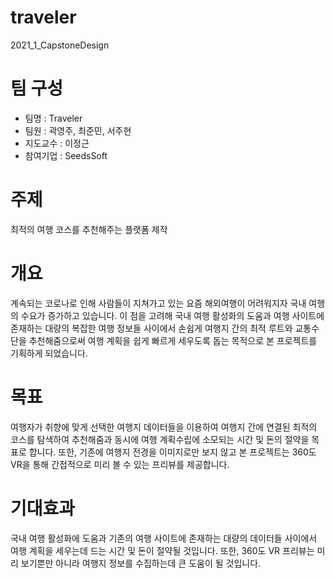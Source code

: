# traveler
2021_1_CapstoneDesign

# 팀 구성
- 팀명 : Traveler
- 팀원 : 곽영주, 최준민, 서주현
- 지도교수 : 이정근
- 참여기업 : SeedsSoft

# 주제
최적의 여행 코스를 추천해주는 플랫폼 제작

# 개요
계속되는 코로나로 인해 사람들이 지쳐가고 있는 요즘 해외여행이 어려워지자 국내 여행의 수요가 증가하고 있습니다. 이 점을 고려해 국내 여행 활성화의 도움과 여행 사이트에 존재하는 대량의 복잡한 여행 정보들 사이에서 손쉽게 여행지 간의 최적 루트와 교통수단을 추천해줌으로써 여행 계획을 쉽게 빠르게 세우도록 돕는 목적으로 본 프로젝트를 기획하게 되었습니다.

# 목표
여행자가 취향에 맞게 선택한 여행지 데이터들을 이용하여 여행지 간에 연결된 최적의 코스를 탐색하여 추천해줌과 동시에 여행 계획수립에 소모되는 시간 및 돈의 절약을 목표로 합니다.
또한, 기존에 여행지 전경을 이미지로만 보지 않고 본 프로젝트는 360도 VR을 통해 간접적으로 미리 볼 수 있는 프리뷰를 제공합니다.

# 기대효과
국내 여행 활성화에 도움과 기존의 여행 사이트에 존재하는 대량의 데이터들 사이에서 여행 계획을 세우는데 드는 시간 및 돈이 절약될 것입니다. 또한, 360도 VR 프리뷰는 미리 보기뿐만 아니라 여행지 정보를 수집하는데 큰 도움이 될 것입니다.